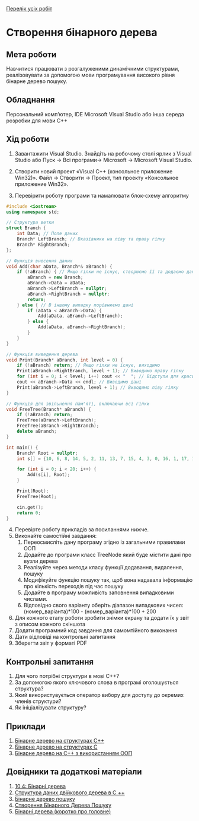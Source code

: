[Перелік усіх робіт](README.md)

# Створення бінарного дерева

## Мета роботи 

Навчитися працювати з розгалуженими динамічними структурами, реалізовувати за допомогою мови програмування високого рівня бінарне дерево пошуку. 

## Обладнання

Персональний комп’ютер, IDE Microsoft Visual Studio або інша середа розробки для мови C++

## Хід роботи

1. Завантажити Visual Studio. Знайдіть на робочому столі ярлик з Visual Studio або Пуск → Всі програми→ Microsoft → Microsoft Visual Studio.

2. Створити новий проект «Visual C++ (консольное приложение Win32)». Файл → Cтворити → Проект, тип проекту «Консольное приложение Win32».

3. Перевірити роботу програми та намалювати блок-схему алгоритму

```cpp
#include <iostream>
using namespace std;

// Структура ветки
struct Branch {
    int Data; // Поле даних
    Branch* LeftBranch; // Вказівники на ліву та праву гілку
    Branch* RightBranch;
};

// Функція внесення даних
void Add(char aData, Branch*& aBranch) {
    if (!aBranch) { // Якщо гілки не існує, створюємо її та додаємо дані
        aBranch = new Branch;
        aBranch->Data = aData;
        aBranch->LeftBranch = nullptr;
        aBranch->RightBranch = nullptr;
        return;
    } else { // В іншому випадку порівнюємо дані
        if (aData < aBranch->Data) {
            Add(aData, aBranch->LeftBranch);
        } else {
            Add(aData, aBranch->RightBranch);
        }
    }
}

// Функція виведення дерева
void Print(Branch* aBranch, int level = 0) {
    if (!aBranch) return; // Якщо гілки не існує, виходимо
    Print(aBranch->RightBranch, level + 1); // Виводимо праву гілку
    for (int i = 0; i < level; i++) cout << "  "; // Відступи для красивого відображення
    cout << aBranch->Data << endl; // Виводимо дані
    Print(aBranch->LeftBranch, level + 1); // Виводимо ліву гілку
}

// Функція для звільнення пам'яті, включаючи всі гілки
void FreeTree(Branch* aBranch) {
    if (!aBranch) return;
    FreeTree(aBranch->LeftBranch);
    FreeTree(aBranch->RightBranch);
    delete aBranch;
}

int main() {
    Branch* Root = nullptr;
    int s[] = {10, 6, 8, 14, 5, 2, 11, 13, 7, 15, 4, 3, 0, 16, 1, 17, 18, 12, 19};

    for (int i = 0; i < 20; i++) {
        Add(s[i], Root);
    }

    Print(Root);
    FreeTree(Root);

    cin.get();
    return 0;
}

```

4. Перевірте роботу прикладів за посиланнями нижче.
5. Виконайте самостійні завдання:
   1. Переосмисліть дану програму згідно із загальними правилами ООП
   2. Додайте до програми класс TreeNode який буде містити дані про вузли дерева
   3. Реалізуйте через методи класу функції додавання, видалення, пошуку
   4. Модифікуйте функцію пошуку так, щоб вона надавала інформацію про кількість переходів під час пошуку
   5. Додайте в програму можливість заповнення випадковими числами.
   6. Відповідно свого варіанту оберіть діапазон випадкових чисел: (номер_варіанта)\*100 - (номер_варіанта)\*100 + 200
6. Для кожного етапу роботи зробити знімки екрану та додати їх у звіт з описом кожного скіншота
7. Додати програмний код завдання для самомтійного виконання
8. Дати відповіді на контрольні запитання
9. Зберегти звіт у форматі PDF

## Контрольні запитання

1. Для чого потрібні структури в мові С++?
2. За допомогою якого ключового слова в програмі оголошується структура?
3. Який використувується оператор вибору для доступу до окремих членів структури?
4. Як ініціалізувати структуру?

## Приклади

1. [Бінарне дерево на структурах С++](src/lab-04/lab-04-001.cpp)
2. [Бінарне дерево на структурах С](src/lab-04/lab-04-002.c)
3. [Бінарне дерево на С++ з використанням ООП](src/lab-04/lab-04-003.cpp)

## Довідники та додаткові матеріали

1. [10.4: Бінарні дерева](https://ukrayinska.libretexts.org/%D0%9C%D0%B0%D1%82%D0%B5%D0%BC%D0%B0%D1%82%D0%B8%D0%BA%D0%B0/%D0%9A%D0%BE%D0%BC%D0%B1%D1%96%D0%BD%D0%B0%D1%82%D0%BE%D1%80%D0%B8%D0%BA%D0%B0_%D1%82%D0%B0_%D0%B4%D0%B8%D1%81%D0%BA%D1%80%D0%B5%D1%82%D0%BD%D0%B0_%D0%BC%D0%B0%D1%82%D0%B5%D0%BC%D0%B0%D1%82%D0%B8%D0%BA%D0%B0/%D0%9F%D1%80%D0%B8%D0%BA%D0%BB%D0%B0%D0%B4%D0%BD%D1%96_%D0%B4%D0%B8%D1%81%D0%BA%D1%80%D0%B5%D1%82%D0%BD%D1%96_%D1%81%D1%82%D1%80%D1%83%D0%BA%D1%82%D1%83%D1%80%D0%B8_(Doerr_%D1%96_Levasseur)/10%3A_%D0%94%D0%B5%D1%80%D0%B5%D0%B2%D0%B0/10.04%3A_%D0%91%D1%96%D0%BD%D0%B0%D1%80%D0%BD%D1%96_%D0%B4%D0%B5%D1%80%D0%B5%D0%B2%D0%B0)
2. [Структура даних двійкового дерева в C ++](https://uk.myservername.com/binary-tree-data-structure-c)
3. [Бінарне дерево пошуку](https://sergiyshumakov.wordpress.com/2012/01/02/%D0%B1%D1%96%D0%BD%D0%B0%D1%80%D0%BD%D0%B5-%D0%B4%D0%B5%D1%80%D0%B5%D0%B2%D0%BE-%D0%BF%D0%BE%D1%88%D1%83%D0%BA%D1%83/)
4. [Створення БІнарного Дерева Пошуку](https://www.eolymp.com/uk/problems/3326)
5. [Бінарні дерева (коротко про головне)](https://purecodecpp.com/uk/archives/2483)
